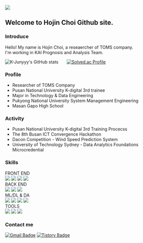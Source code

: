 <div>
	<img src = "https://img1.daumcdn.net/thumb/R1280x0/?scode=mtistory2&fname=https%3A%2F%2Fblog.kakaocdn.net%2Fdn%2Fd1F4Vt%2FbtsnFfnAR65%2Fdf05ZJc8wmjaEa8CeCjkkk%2Fimg.png" />
</div>

## Welcome to Hojin Choi Github site.

### Introduce
Hello! My name is Hojin Choi, a reseaercher of TOMS company. </br>
I'm working in KAI Prognosis and Analysis Team.

![K-Junyyy's GitHub stats](https://github-readme-stats.vercel.app/api?username=Gansaw&show_icons=true&theme=dark) &nbsp; &nbsp; &nbsp;
[![Solved.ac Profile](http://mazassumnida.wtf/api/v2/generate_badge?boj=pcgame333)](https://solved.ac/pcgame333/)

### Profile
+ Researcher of TOMS Company
+ Pusan National University K-digital 3rd trainee
+ Major in Technology & Data Engineering
+ Pukyong National University System Management Engineering
+ Masan Gapo High School

### Activity
+ Pusan National University K-digital 3rd Training Procecss
+ The 8th Busan ICT Convergence Hackathon
+ Dacon Competition - Wind Speed Prediction System
+ University of Technology Sydney - Data Analytics Foundations Microcredential

### Skills

<div> FRONT END </br>
	<img src="https://img.shields.io/badge/HTML5-E34F26?style=flat&logo=HTML5&logoColor=white" />
	<img src="https://img.shields.io/badge/CSS3-1572B6?style=flat&logo=CSS3&logoColor=white" />	
	<img src="https://img.shields.io/badge/JavaScript-F7DF1E?style=flat&logo=JavaScript&logoColor=white" />
	<img src="https://img.shields.io/badge/React-61DAFB?style=flat&logo=React&logoColor=white" />	
</div>

<div> BACK END </br> 
	<img src="https://img.shields.io/badge/Java-007396?style=flat&logo=Java&logoColor=white" />		
	<img src="https://img.shields.io/badge/MySQL-4479A1?style=flat&logo=MySQL&logoColor=white" />
	<img src="https://img.shields.io/badge/SpringBoot-6DB33F?style=flat&logo=SpringBoot&logoColor=white" /> 
</div>

<div> ML/DL & DA </br>
	<img src="https://img.shields.io/badge/Python-3776AB?style=flat&logo=Python&logoColor=white" />	
	<img src="https://img.shields.io/badge/RStudio-75AADB?style=flat&logo=RStudio&logoColor=white" />	
	<img src="https://img.shields.io/badge/KNIME-F7DF1E?style=flat&logo=KNIME&logoColor=white" />
	<img src="https://img.shields.io/badge/COLAB-F7DF1E?style=flat&logo=COLAB&logoColor=white" />
</div>

<div> TOOLS </br>
	<img src="https://img.shields.io/badge/Visual Studio-007ACC?style=flat&logo=Visual Studio Code&logoColor=white" />
	<img src="https://img.shields.io/badge/Eclipse IDE-2C2255?style=flat&logo=Eclipse IDE&logoColor=white" />
	<img src="https://img.shields.io/badge/Jupyter-F37626?style=flat&logo=Jupyter&logoColor=white" />
</div>



### Contact me


[![Gmail Badge](https://img.shields.io/badge/Gmail-ea4335?style=flat-square&logo=Gmail&logoColor=white)](mailto:gansaw12@gmail.com)
[![Tistory Badge](https://img.shields.io/badge/Tistory-FF5722?style=flat-square&logo=Tistory&logoColor=white)](https://gansaw12.tistory.com/)


